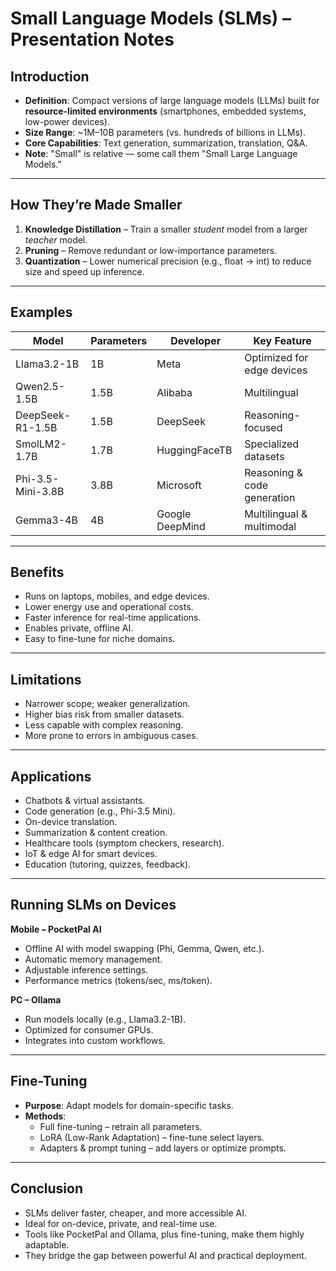 # Small Language Models (SLMs) – Presentation Notes

## Introduction
- **Definition**: Compact versions of large language models (LLMs) built for **resource-limited environments** (smartphones, embedded systems, low-power devices).
- **Size Range**: ~1M–10B parameters (vs. hundreds of billions in LLMs).
- **Core Capabilities**: Text generation, summarization, translation, Q&A.
- **Note**: "Small" is relative — some call them "Small Large Language Models."

---

## How They’re Made Smaller
1. **Knowledge Distillation** – Train a smaller *student* model from a larger *teacher* model.
2. **Pruning** – Remove redundant or low-importance parameters.
3. **Quantization** – Lower numerical precision (e.g., float → int) to reduce size and speed up inference.

---

## Examples
| Model | Parameters | Developer | Key Feature |
|-------|------------|-----------|-------------|
| Llama3.2-1B | 1B | Meta | Optimized for edge devices |
| Qwen2.5-1.5B | 1.5B | Alibaba | Multilingual |
| DeepSeek-R1-1.5B | 1.5B | DeepSeek | Reasoning-focused |
| SmolLM2-1.7B | 1.7B | HuggingFaceTB | Specialized datasets |
| Phi-3.5-Mini-3.8B | 3.8B | Microsoft | Reasoning & code generation |
| Gemma3-4B | 4B | Google DeepMind | Multilingual & multimodal |

---

## Benefits
- Runs on laptops, mobiles, and edge devices.
- Lower energy use and operational costs.
- Faster inference for real-time applications.
- Enables private, offline AI.
- Easy to fine-tune for niche domains.

---

## Limitations
- Narrower scope; weaker generalization.
- Higher bias risk from smaller datasets.
- Less capable with complex reasoning.
- More prone to errors in ambiguous cases.

---

## Applications
- Chatbots & virtual assistants.
- Code generation (e.g., Phi-3.5 Mini).
- On-device translation.
- Summarization & content creation.
- Healthcare tools (symptom checkers, research).
- IoT & edge AI for smart devices.
- Education (tutoring, quizzes, feedback).

---

## Running SLMs on Devices

**Mobile – PocketPal AI**
- Offline AI with model swapping (Phi, Gemma, Qwen, etc.).
- Automatic memory management.
- Adjustable inference settings.
- Performance metrics (tokens/sec, ms/token).

**PC – Ollama**
- Run models locally (e.g., Llama3.2-1B).
- Optimized for consumer GPUs.
- Integrates into custom workflows.

---

## Fine-Tuning
- **Purpose**: Adapt models for domain-specific tasks.
- **Methods**:
  - Full fine-tuning – retrain all parameters.
  - LoRA (Low-Rank Adaptation) – fine-tune select layers.
  - Adapters & prompt tuning – add layers or optimize prompts.

---

## Conclusion
- SLMs deliver faster, cheaper, and more accessible AI.
- Ideal for on-device, private, and real-time use.
- Tools like PocketPal and Ollama, plus fine-tuning, make them highly adaptable.
- They bridge the gap between powerful AI and practical deployment.